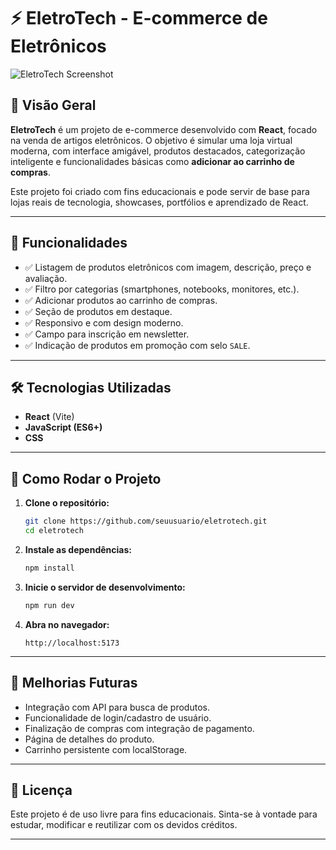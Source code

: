 
# ⚡ EletroTech - E-commerce de Eletrônicos

![EletroTech Screenshot](./screenshot.jpeg)

## 🛒 Visão Geral

**EletroTech** é um projeto de e-commerce desenvolvido com **React**, focado na venda de artigos eletrônicos. O objetivo é simular uma loja virtual moderna, com interface amigável, produtos destacados, categorização inteligente e funcionalidades básicas como **adicionar ao carrinho de compras**.

Este projeto foi criado com fins educacionais e pode servir de base para lojas reais de tecnologia, showcases, portfólios e aprendizado de React.

---

## 🔧 Funcionalidades

- ✅ Listagem de produtos eletrônicos com imagem, descrição, preço e avaliação.
- ✅ Filtro por categorias (smartphones, notebooks, monitores, etc.).
- ✅ Adicionar produtos ao carrinho de compras.
- ✅ Seção de produtos em destaque.
- ✅ Responsivo e com design moderno.
- ✅ Campo para inscrição em newsletter.
- ✅ Indicação de produtos em promoção com selo `SALE`.

---

## 🛠️ Tecnologias Utilizadas

- **React** (Vite)
- **JavaScript (ES6+)**
- **CSS**

---

## 🚀 Como Rodar o Projeto

1. **Clone o repositório:**
   ```bash
   git clone https://github.com/seuusuario/eletrotech.git
   cd eletrotech
   ```

2. **Instale as dependências:**
   ```bash
   npm install
   ```

3. **Inicie o servidor de desenvolvimento:**
   ```bash
   npm run dev
   ```

4. **Abra no navegador:**
   ```
   http://localhost:5173
   ```

---

## 📌 Melhorias Futuras

- Integração com API para busca de produtos.
- Funcionalidade de login/cadastro de usuário.
- Finalização de compras com integração de pagamento.
- Página de detalhes do produto.
- Carrinho persistente com localStorage.

---


## 📄 Licença

Este projeto é de uso livre para fins educacionais. Sinta-se à vontade para estudar, modificar e reutilizar com os devidos créditos.

---
